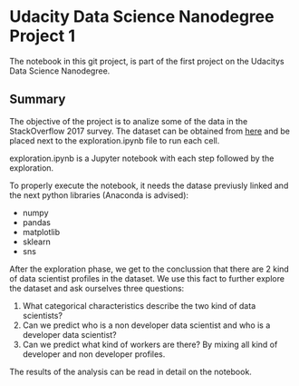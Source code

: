 # Udacity Data Science Nanodegree Project 1

The notebook in this git project, is part of the first project on the Udacitys Data Science Nanodegree.

## Summary
The objective of the project is to analize some of the data in the StackOverflow 2017 survey. The dataset can be obtained from [here](https://www.kaggle.com/stackoverflow/so-survey-2017) and be placed next to the exploration.ipynb file to run each cell.

exploration.ipynb is a Jupyter notebook with each step followed by the exploration. 

To properly execute the notebook, it needs the datase previusly linked and the next python libraries (Anaconda is advised):
- numpy
- pandas
- matplotlib
- sklearn
- sns

After the exploration phase, we get to the conclussion that there are 2 kind of data scientist profiles in the dataset. We use this fact to further explore the dataset and ask ourselves three questions: 
1. What categorical characteristics describe the two kind of data scientists?
2. Can we predict who is a non developer data scientist and who is a developer data scientist?
3. Can we predict what kind of workers are there? By mixing all kind of developer and non developer profiles.

The results of the analysis can be read in detail on the notebook.
